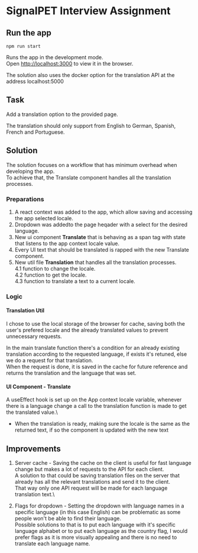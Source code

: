 # SignalPET Interview Assignment

## Run the app

`npm run start`

Runs the app in the development mode.\
Open [http://localhost:3000](http://localhost:3000) to view it in the browser.

The solution also uses the docker option for the translation API at the address localhost:5000

## Task

Add a translation option to the provided page.

The translation should only support from English to German, Spanish, French and Portuguese.

## Solution

The solution focuses on a workflow that has minimum overhead when developing the app.\
To achieve that, the Translate component handles all the translation processes.


### Preparations

1. A react context was added to the app, which allow saving and accessing the app selected locale.
2. Dropdown was addedto the page heqader with a select for the desired language.
3. New ui component **Translate** that is behaving as a span tag with state that listens to the app context locale value.
4. Every UI text that should be translated is rapped with the new Translate component.
5. New util file **Translation** that handles all the translation processes.\
   4.1 function to change the locale.\
   4.2 function to get the locale.\
   4.3 function to translate a text to a current locale.

### Logic

#### Translation Util

I chose to use the local storage of the browser for cache, saving both the user's prefered locale and the already translated values to prevent unnecessary requests.

In the main translate function there's a condition for an already existing translation according to the requested language, if exists it's retuned, else we do a request for that translation.\
When the request is done, it is saved in the cache for future reference and returns the translation and the language that was set.


#### UI Component - Translate

A useEffect hook is set up on the App context locale variable, whenever there is a language change a call to the translation function is made to get the translated value.\
* When the translation is ready, making sure the locale is the same as the returned text, if so the component is updated with the new text


## Improvements

1. Server cache - Saving the cache on the client is useful for fast language change but makes a lot of requests to the API for each client.\
A solution to that could be saving translation files on the server that already has all the relevant translations and send it to the client.\
That way only one API request will be made for each language translation text.\

2. Flags for dropdown - Setting the dropdown with language names in a specific language (in this case English) can be problematic as some people won't be able to find their language.\
Possible solutions to that is to put each language with it's specific language alphabet or to put each language as the country flag, I would prefer flags as it is more visually appealing and there is no need to translate each language name.
